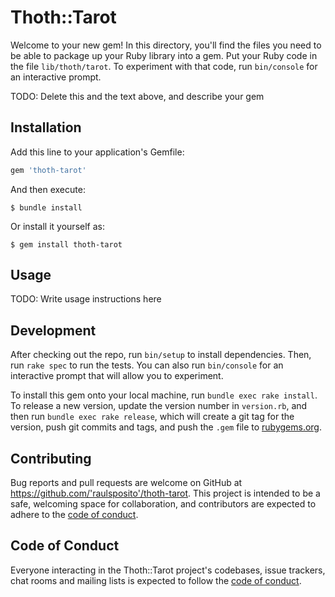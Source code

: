 # Thoth::Tarot

Welcome to your new gem! In this directory, you'll find the files you need to be able to package up your Ruby library into a gem. Put your Ruby code in the file `lib/thoth/tarot`. To experiment with that code, run `bin/console` for an interactive prompt.

TODO: Delete this and the text above, and describe your gem

## Installation

Add this line to your application's Gemfile:

```ruby
gem 'thoth-tarot'
```

And then execute:

    $ bundle install

Or install it yourself as:

    $ gem install thoth-tarot

## Usage

TODO: Write usage instructions here

## Development

After checking out the repo, run `bin/setup` to install dependencies. Then, run `rake spec` to run the tests. You can also run `bin/console` for an interactive prompt that will allow you to experiment.

To install this gem onto your local machine, run `bundle exec rake install`. To release a new version, update the version number in `version.rb`, and then run `bundle exec rake release`, which will create a git tag for the version, push git commits and tags, and push the `.gem` file to [rubygems.org](https://rubygems.org).

## Contributing

Bug reports and pull requests are welcome on GitHub at https://github.com/'raulsposito'/thoth-tarot. This project is intended to be a safe, welcoming space for collaboration, and contributors are expected to adhere to the [code of conduct](https://github.com/'raulsposito'/thoth-tarot/blob/master/CODE_OF_CONDUCT.md).


## Code of Conduct

Everyone interacting in the Thoth::Tarot project's codebases, issue trackers, chat rooms and mailing lists is expected to follow the [code of conduct](https://github.com/'raulsposito'/thoth-tarot/blob/master/CODE_OF_CONDUCT.md).
